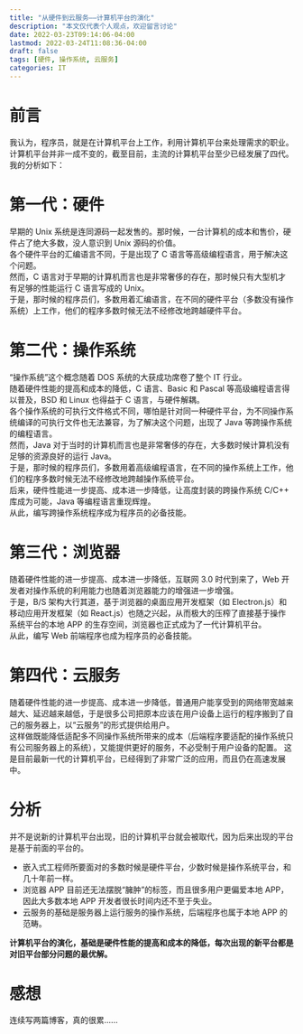 ```yaml
---
title: "从硬件到云服务——计算机平台的演化"
description: "本文仅代表个人观点，欢迎留言讨论"
date: 2022-03-23T09:14:06-04:00
lastmod: 2022-03-24T11:08:36-04:00
draft: false
tags: [硬件, 操作系统, 云服务]
categories: IT
---
```


# 前言
我认为，程序员，就是在计算机平台上工作，利用计算机平台来处理需求的职业。  
计算机平台并非一成不变的，截至目前，主流的计算机平台至少已经发展了四代。我的分析如下：

# 第一代：硬件
早期的 Unix 系统是连同源码一起发售的。那时候，一台计算机的成本和售价，硬件占了绝大多数，没人意识到 Unix 源码的价值。  
各个硬件平台的汇编语言不同，于是出现了 C 语言等高级编程语言，用于解决这个问题。  
然而，C 语言对于早期的计算机而言也是非常奢侈的存在，那时候只有大型机才有足够的性能运行 C 语言写成的 Unix。  
于是，那时候的程序员们，多数用着汇编语言，在不同的硬件平台（多数没有操作系统）上工作，他们的程序多数时候无法不经修改地跨越硬件平台。
# 第二代：操作系统
“操作系统”这个概念随着 DOS 系统的大获成功席卷了整个 IT 行业。  
随着硬件性能的提高和成本的降低，C 语言、Basic 和 Pascal 等高级编程语言得以普及，BSD 和 Linux 也得益于 C 语言，与硬件解耦。  
各个操作系统的可执行文件格式不同，哪怕是针对同一种硬件平台，为不同操作系统编译的可执行文件也无法兼容，为了解决这个问题，出现了 Java 等跨操作系统的编程语言。  
然而，Java 对于当时的计算机而言也是非常奢侈的存在，大多数时候计算机没有足够的资源良好的运行 Java。  
于是，那时候的程序员们，多数用着高级编程语言，在不同的操作系统上工作，他们的程序多数时候无法不经修改地跨越操作系统平台。  
后来，硬件性能进一步提高、成本进一步降低，让高度封装的跨操作系统 C/C++ 库成为可能，Java 等编程语言重现辉煌。  
从此，编写跨操作系统程序成为程序员的必备技能。
# 第三代：浏览器
随着硬件性能的进一步提高、成本进一步降低，互联网 3.0 时代到来了，Web 开发者对操作系统的利用能力也随着浏览器能力的增强进一步增强。  
于是，B/S 架构大行其道，基于浏览器的桌面应用开发框架（如 Electron.js）和移动应用开发框架（如 React.js）也随之兴起，从而极大的压榨了直接基于操作系统平台的本地 APP 的生存空间，浏览器也正式成为了一代计算机平台。  
从此，编写 Web 前端程序也成为程序员的必备技能。
# 第四代：云服务
随着硬件性能的进一步提高、成本进一步降低，普通用户能享受到的网络带宽越来越大、延迟越来越低，于是很多公司把原本应该在用户设备上运行的程序搬到了自己的服务器上，以“云服务”的形式提供给用户。  
这样做既能降低适配多不同操作系统所带来的成本（后端程序要适配的操作系统只有公司服务器上的系统），又能提供更好的服务，不必受制于用户设备的配置。
这是目前最新一代的计算机平台，已经得到了非常广泛的应用，而且仍在高速发展中。

# 分析
并不是说新的计算机平台出现，旧的计算机平台就会被取代，因为后来出现的平台是基于前面的平台的。
- 嵌入式工程师所要面对的多数时候是硬件平台，少数时候是操作系统平台，和几十年前一样。
- 浏览器 APP 目前还无法摆脱“臃肿”的标签，而且很多用户更偏爱本地 APP，因此大多数本地 APP 开发者很长时间内还不至于失业。
- 云服务的基础是服务器上运行服务的操作系统，后端程序也属于本地 APP 的范畴。

**计算机平台的演化，基础是硬件性能的提高和成本的降低，每次出现的新平台都是对旧平台部分问题的最优解。**

# 感想
连续写两篇博客，真的很累......